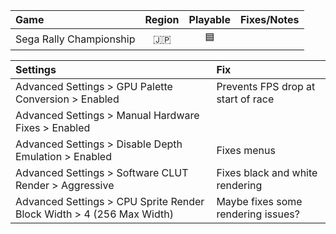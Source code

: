 Game|Region|Playable|Fixes/Notes
:---|:----:|:------:|:----------
Sega Rally Championship|🇯🇵|🟦|

Settings|Fix
:-------|:--
Advanced Settings > GPU Palette Conversion > Enabled|Prevents FPS drop at start of race
Advanced Settings > Manual Hardware Fixes > Enabled|
Advanced Settings > Disable Depth Emulation > Enabled|Fixes menus
Advanced Settings > Software CLUT Render > Aggressive |Fixes black and white rendering
Advanced Settings > CPU Sprite Render Block Width > 4 (256 Max Width)|Maybe fixes some rendering issues?
